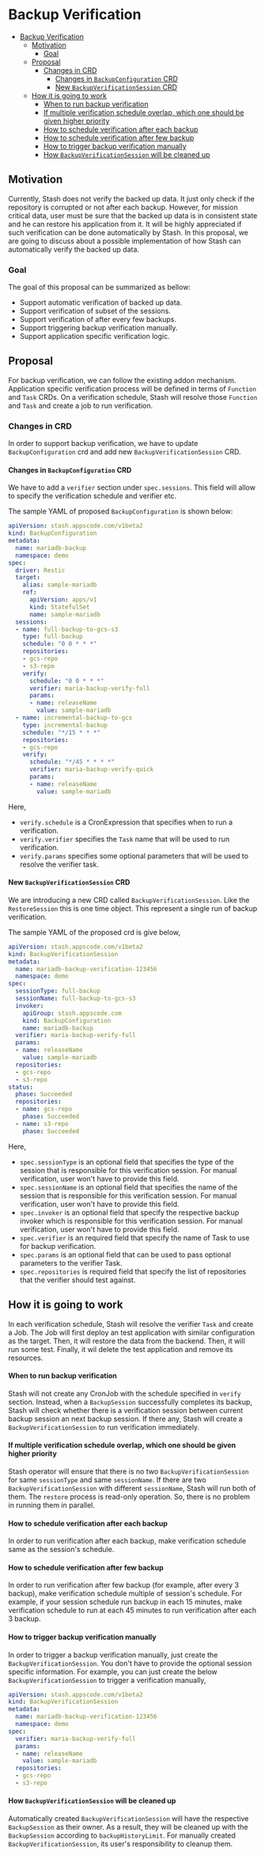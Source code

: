# Backup Verification


<!-- @import "[TOC]" {cmd="toc" depthFrom=1 depthTo=6 orderedList=false} -->

<!-- code_chunk_output -->

- [Backup Verification](#backup-verification)
  - [Motivation](#motivation)
    - [Goal](#goal)
  - [Proposal](#proposal)
    - [Changes in CRD](#changes-in-crd)
      - [Changes in `BackupConfiguration` CRD](#changes-in-backupconfiguration-crd)
      - [New `BackupVerificationSession` CRD](#new-backupverificationsession-crd)
  - [How it is going to work](#how-it-is-going-to-work)
      - [When to run backup verification](#when-to-run-backup-verification)
      - [If multiple verification schedule overlap, which one should be given higher priority](#if-multiple-verification-schedule-overlap-which-one-should-be-given-higher-priority)
      - [How to schedule verification after each backup](#how-to-schedule-verification-after-each-backup)
      - [How to schedule verification after few backup](#how-to-schedule-verification-after-few-backup)
      - [How to trigger backup verification manually](#how-to-trigger-backup-verification-manually)
      - [How `BackupVerificationSession` will be cleaned up](#how-backupverificationsession-will-be-cleaned-up)

<!-- /code_chunk_output -->

## Motivation

Currently, Stash does not verify the backed up data. It just only check if the repository is corrupted or not after each backup. However, for mission critical data, user must be sure that the backed up data is in consistent state and he can restore his application from it. It will be highly appreciated if such verification can be done automatically by Stash. In this proposal, we are going to discuss about a possible implementation of how Stash can automatically verify the backed up data.

### Goal

The goal of this proposal can be summarized as bellow:

- Support automatic verification of backed up data.
- Support verification of subset of the sessions.
- Support verification of after every few backups.
- Support triggering backup verification manually.
- Support application specific verification logic.

## Proposal

For backup verification, we can follow the existing addon mechanism. Application specific verification process will be defined in terms of `Function` and `Task` CRDs. On a verification schedule, Stash will resolve those `Function` and `Task` and create a job to run verification.

### Changes in CRD

In order to support backup verification, we have to update `BackupConfiguration` crd and add new `BackupVerificationSession` CRD.

#### Changes in `BackupConfiguration` CRD

We have to add a `verifier` section under `spec.sessions`. This field will allow to specify the verification schedule and verifier etc.

The sample YAML of proposed `BackupConfiguration` is shown below:

```yaml
apiVersion: stash.appscode.com/v1beta2
kind: BackupConfiguration
metadata:
  name: mariadb-backup
  namespace: demo
spec:
  driver: Restic
  target:
    alias: sample-mariadb
    ref:
      apiVersion: apps/v1
      kind: StatefulSet
      name: sample-mariadb
  sessions:
  - name: full-backup-to-gcs-s3
    type: full-backup
    schedule: "0 0 * * *"
    repositories:
    - gcs-repo
    - s3-repo
    verify:
      schedule: "0 0 * * *"
      verifier: maria-backup-verify-full
      params:
      - name: releaseName
        value: sample-mariadb
  - name: incremental-backup-to-gcs
    type: incremental-backup
    schedule: "*/15 * * *"
    repositories:
    - gcs-repo
    verify:
      schedule: "*/45 * * * *"
      verifier: maria-backup-verify-quick
      params:
      - name: releaseName
        value: sample-mariadb
```

Here,
 - `verify.schedule` is a CronExpression that specifies when to run a verification.
 - `verify.verifier` specifies the `Task` name that will be used to run verification.
 - `verify.params` specifies some optional parameters that will be used to resolve the verifier task.

#### New `BackupVerificationSession` CRD

We are introducing a new CRD called `BackupVerificationSession`. Like the `RestoreSession` this is one time object. This represent a single run of backup verification.

The sample YAML of the proposed crd is give below,

```yaml
apiVersion: stash.appscode.com/v1beta2
kind: BackupVerificationSession
metadata:
  name: mariadb-backup-verification-123456
  namespace: demo
spec:
  sessionType: full-backup
  sessionName: full-backup-to-gcs-s3
  invoker:
    apiGroup: stash.appscode.com
    kind: BackupConfiguration
    name: mariadb-backup
  verifier: maria-backup-verify-full
  params:
  - name: releaseName
    value: sample-mariadb
  repositories:
  - gcs-repo
  - s3-repo
status:
  phase: Succeeded
  repositories:
  - name: gcs-repo
    phase: Succeeded
  - name: s3-repo
    phase: Succeeded
```

Here,
- `spec.sessionType` is an optional field that specifies the type of the session that is responsible for this verification session. For manual verification, user won't have to provide this field. 
- `spec.sessionName` is an optional field that specifies the name of the session that is responsible for this verification session. For manual verification, user won't have to provide this field.
- `spec.invoker` is an optional field that specify the respective backup invoker which is responsible for this verification session. For manual verification, user won't have to provide this field.
- `spec.verifier` is an required field that specify the name of Task to use for backup verification.
- `spec.params` is an optional field that can be used to pass optional parameters to the verifier Task.
- `spec.repositories` is required field that specify the list of repositories that the verifier should test against.

## How it is going to work

In each verification schedule, Stash will resolve the verifier `Task` and create a Job. The Job will first deploy an test application with similar configuration as the target. Then, it will restore the data from the backend. Then, it will run some test. Finally, it wil delete the test application and remove its resources.

#### When to run backup verification

Stash will not create any CronJob with the schedule specified in `verify` section. Instead, when a `BackupSession` successfully completes its backup, Stash will check whether there is a verification session between current backup session an next backup session. If there any, Stash will create a `BackupVerificationSession` to run verification immediately.

#### If multiple verification schedule overlap, which one should be given higher priority

Stash operator will ensure that there is no two `BackupVerificationSession` for same `sessionType` and same `sessionName`. If there are two `BackupVerificationSession` with different `sessionName`, Stash will run both of them. The `restore` process is read-only operation. So, there is no problem in running them in parallel.

#### How to schedule verification after each backup

In order to run verification after each backup, make verification schedule same as the session's schedule.

#### How to schedule verification after few backup

In order to run verification after few backup (for example, after every 3 backup), make verification schedule multiple of session's schedule. For example, if your session schedule run backup in each 15 minutes, make verification schedule to run at each 45 minutes to run verification after each 3 backup.

#### How to trigger backup verification manually

In order to trigger a backup verification manually, just create the `BackupVerificationSession`. You don't have to provide the optional session specific information. For example, you can just create the below `BackupVerificationSession` to trigger a verification manually,

```yaml
apiVersion: stash.appscode.com/v1beta2
kind: BackupVerificationSession
metadata:
  name: mariadb-backup-verification-123456
  namespace: demo
spec:
  verifier: maria-backup-verify-full
  params:
  - name: releaseName
    value: sample-mariadb
  repositories:
  - gcs-repo
  - s3-repo
```

#### How `BackupVerificationSession` will be cleaned up

Automatically created `BackupVerificationSession` will have the respective `BackupSession` as their owner. As a result, they will be cleaned up with the `BackupSession` according to `backupHistoryLimit`. For manually created `BackupVerificationSession`, its user's responsibility to cleanup them.
